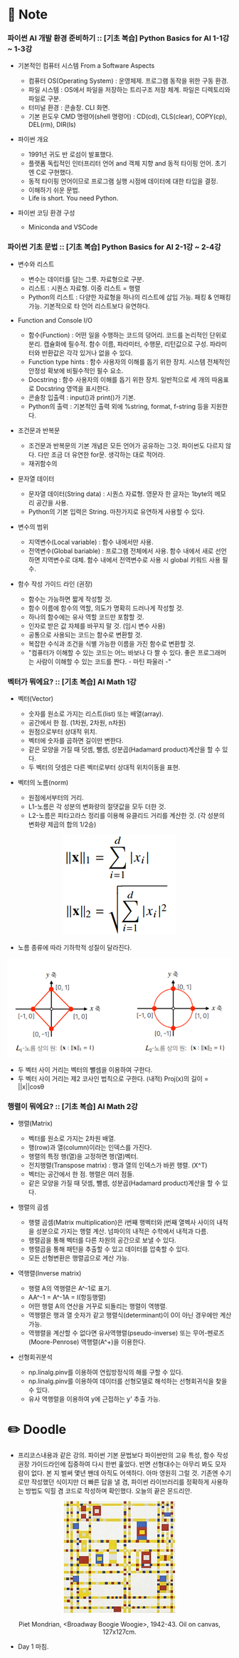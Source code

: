 

# :orange_book: Note 
### 파이썬 AI 개발 환경 준비하기 :: [기초 복습] Python Basics for AI 1-1강 ~ 1-3강

- 기본적인 컴퓨터 시스템 From a Software Aspects
  - 컴퓨터 OS(Operating System) : 운영체제. 프로그램 동작을 위한 구동 환경.
  - 파일 시스템 : OS에서 파일을 저장하는 트리구조 저장 체계. 파일은 디렉토리와 파일로 구분.
  - 터미널 환경 : 콘솔창. CLI 화면.
  - 기본 윈도우 CMD 명령어(shell 명령어) : CD(cd), CLS(clear), COPY(cp), DEL(rm), DIR(ls)

- 파이썬 개요
  - 1991년 귀도 반 로섬이 발표했다.
  - 플랫폼 독립적인 인터프리터 언어 and 객체 지향 and 동적 타이핑 언어. 초기엔 C로 구현했다.
  - 동적 타이핑 언어이므로 프로그램 실행 시점에 데이터에 대한 타입을 결정.
  - 이해하기 쉬운 문법.
  - Life is short. You need Python.

- 파이썬 코딩 환경 구성
  - Miniconda and VSCode

### 파이썬 기초 문법 :: [기초 복습] Python Basics for AI 2-1강 ~ 2-4강

- 변수와 리스트
  - 변수는 데이터를 담는 그릇. 자료형으로 구분.
  - 리스트 : 시퀀스 자료형. 이중 리스트 = 행렬
  - Python의 리스트 : 다양한 자료형을 하나의 리스트에 삽입 가능. 패킹 & 언패킹 가능. 기본적으로 타 언어 리스트보다 유연하다.

- Function and Console I/O
  - 함수(Function) : 어떤 일을 수행하는 코드의 덩어리. 코드를 논리적인 단위로 분리. 캡슐화에 필수적. 함수 이름, 파라미터, 수행문, 리턴값으로 구성. 파라미터와 반환값은 각각 있거나 없을 수 있다.
  - Function type hints : 함수 사용자의 이해를 돕기 위한 장치. 시스템 전체적인 안정성 확보에 비필수적인 필수 요소.
  - Docstring : 함수 사용자의 이해를 돕기 위한 장치. 일반적으로 세 개의 따옴표로 Docstring 영역을 표시한다.
  - 콘솔창 입출력 : input()과 print()가 기본.
  - Python의 출력 : 기본적인 출력 외에 %string, format, f-string 등을 지원한다.

- 조건문과 반복문
  - 조건문과 반복문의 기본 개념은 모든 언어가 공유하는 그것. 파이썬도 다르지 않다. 다만 조금 더 유연한 for문. 생각하는 대로 적어라.
  - 재귀함수의

- 문자열 데이터
  - 문자열 데이터(String data) : 시퀀스 자료형. 영문자 한 글자는 1byte의 메모리 공간을 사용.
  - Python의 기본 입력은 String. 마찬가지로 유연하게 사용할 수 있다.

- 변수의 범위
  - 지역변수(Local variable) : 함수 내에서만 사용.
  - 전역변수(Global bariable) : 프로그램 전체에서 사용. 함수 내에서 새로 선언하면 지역변수로 대체. 함수 내에서 전역변수로 사용 시 global 키워드 사용 필수.

- 함수 작성 가이드 라인 (권장)
  - 함수는 가능하면 짧게 작성할 것.
  - 함수 이름에 함수의 역할, 의도가 명확히 드러나게 작성할 것.
  - 하나의 함수에는 유사 역할 코드만 포함할 것.
  - 인자로 받은 값 자체를 바꾸지 말 것. (임시 변수 사용)
  - 공통으로 사용되는 코드는 함수로 변환할 것.
  - 복잡한 수식과 조건을 식별 가능한 이름을 가진 함수로 변환할 것.
  - "컴퓨터가 이해할 수 있는 코드는 어느 바보나 다 짤 수 있다. 좋은 프로그래머는 사람이 이해할 수 있는 코드를 짠다. - 마틴 파울러 -"

### 벡터가 뭐에요? :: [기초 복습] AI Math 1강

- 벡터(Vector)
  - 숫자를 원소로 가지는 리스트(list) 또는 배열(array).
  - 공간에서 한 점. (1차원, 2차원, n차원)
  - 원점으로부터 상대적 위치.
  - 벡터에 숫자를 곱하면 길이만 변한다.
  - 같은 모양을 가질 때 덧셈, 뺄셈, 성분곱(Hadamard product)계산을 할 수 있다.
  - 두 벡터의 덧셈은 다른 벡터로부터 상대적 위치이동을 표현.

- 벡터의 노름(norm)
  - 원점에서부터의 거리.
  - L1-노름은 각 성분의 변화량의 절댓값을 모두 더한 것.
  - L2-노름은 피타고라스 정리를 이용해 유클리드 거리를 계산한 것. (각 성분의 변화량 제곱의 합의 1/2승)
<p align="center"><img src="https://github.com/iamtrueline/Boostcamp_AI_Tech_Note/blob/main/images/day01_img00.PNG" alt="노름 계산식"></p>

  - 노름 종류에 따라 기하학적 성질이 달라진다.
<p align="center"><img src="https://github.com/iamtrueline/Boostcamp_AI_Tech_Note/blob/main/images/day01_img01.PNG" alt="노름 종류에 따른 기하학적 성질"></p>

  - 두 벡터 사이 거리는 벡터의 뺄셈을 이용하여 구한다.
  - 두 벡터 사이 거리는 제2 코사인 법칙으로 구한다. (내적) Proj(x)의 길이 = ||x||cosθ

### 행렬이 뭐에요? :: [기초 복습] AI Math 2강

- 행렬(Matrix)
  - 벡터를 원소로 가지는 2차원 배열.
  - 행(row)과 열(column)이라는 인덱스를 가진다.
  - 행렬의 특정 행(열)을 고정하면 행(열)벡터.
  - 전치행렬(Transpose matrix) : 행과 열의 인덱스가 바뀐 행렬. (X^T)
  - 벡터는 공간에서 한 점. 행렬은 여러 점들.
  - 같은 모양을 가질 때 덧셈, 뺄셈, 성분곱(Hadamard product)계산을 할 수 있다.
  
- 행렬의 곱셈
  - 행렬 곱셈(Matrix multiplication)은 i번째 행벡터와 j번째 열벡사 사이의 내적을 성분으로 가지는 행렬 계산. 넘파이의 내적은 수학에서 내적과 다름.
  - 행렬곱을 통해 벡터를 다른 차원의 공간으로 보낼 수 있다.
  - 행렬곱을 통해 패턴을 추출할 수 있고 데이터를 압축할 수 있다.
  - 모든 선형변환은 행렬곱으로 계산 가능.

- 역행렬(Inverse matrix)
  - 행렬 A의 역행렬은 A^-1로 표기.
  - AA^-1 = A^-1A = I(항등행렬)
  - 어떤 행렬 A의 연산을 거꾸로 되돌리는 행렬이 역행렬.
  - 역행렬은 행과 열 숫자가 같고 행렬식(determinant)이 0이 아닌 경우에만 계산 가능.
  - 역행렬을 계산할 수 없다면 유사역행렬(pseudo-inverse) 또는 무어-펜로즈(Moore-Penrose) 역행렬(A^+)을 이용한다.

- 선형회귀분석
  - np.linalg.pinv를 이용하여 연립방정식의 해를 구할 수 있다.
  - np.linalg.pinv를 이용하여 데이터를 선형모델로 해석하는 선형회귀식을 찾을 수 있다.
  - 유사 역행렬을 이용하여 y에 근접하는 y' 추출 가능.

# :pencil2: Doodle

  - 프리코스내용과 같은 강의. 파이썬 기본 문법보다 파이썬만의 고유 특성, 함수 작성 권장 가이드라인에 집중하여 다시 한번 훑었다. 반면 선형대수는 아무리 봐도 모자람이 없다. 본 지 벌써 몇년 짼데 아직도 어색하다. 아마 영원히 그럴 것. 기존엔 수기로만 작성했던 식이지만 더 빠른 답을 낼 겸, 파이썬 라이브러리를 정확하게 사용하는 방법도 익힐 겸 코드로 작성하며 확인했다. 오늘의 끝은 몬드리안.
<p align="center"><img src="https://github.com/iamtrueline/Boostcamp_AI_Tech_Note/blob/main/images/Piet_Mondrian_1942_Broadway_Boogie_Woogie.jpg"></p>
<p align="center">Piet Mondrian, &ltBroadway Boogie Woogie&gt, 1942-43. Oil on canvas, 127x127cm.</p>
  
  - Day 1 마침.
